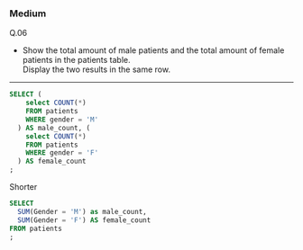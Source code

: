### Medium
Q.06  
* Show the total amount of male patients and the total amount of female patients in the patients table.  
Display the two results in the same row.

---
```SQL
SELECT (
    select COUNT(*)
    FROM patients
    WHERE gender = 'M'
  ) AS male_count, (
    select COUNT(*)
    FROM patients
    WHERE gender = 'F'
  ) AS female_count
;
```
Shorter
```sql
SELECT 
  SUM(Gender = 'M') as male_count, 
  SUM(Gender = 'F') AS female_count
FROM patients
;
```
